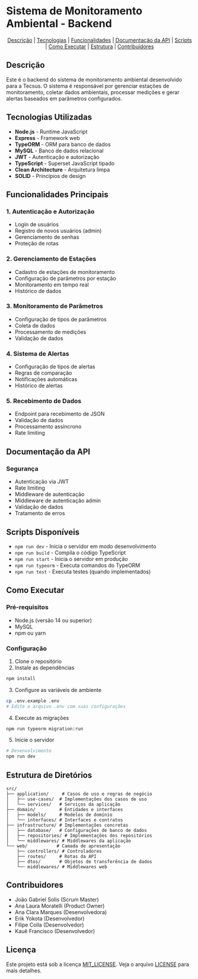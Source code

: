 # Sistema de Monitoramento Ambiental - Backend

<div align="center">
<a href="#descrição">Descrição</a> |
<a href="#tecnologias-utilizadas">Tecnologias</a> |
<a href="#funcionalidades-principais">Funcionalidades</a> |
<a href="#documentação-da-api">Documentação da API</a> |
<a href="#scripts-disponíveis">Scripts</a> |
<a href="#como-executar">Como Executar</a> |
<a href="#estrutura-de-diretórios">Estrutura</a> |
<a href="#contribuidores">Contribuidores</a>
</div>

## Descrição
Este é o backend do sistema de monitoramento ambiental desenvolvido para a Tecsus. O sistema é responsável por gerenciar estações de monitoramento, coletar dados ambientais, processar medições e gerar alertas baseados em parâmetros configurados.

## Tecnologias Utilizadas
- **Node.js** - Runtime JavaScript
- **Express** - Framework web
- **TypeORM** - ORM para banco de dados
- **MySQL** - Banco de dados relacional
- **JWT** - Autenticação e autorização
- **TypeScript** - Superset JavaScript tipado
- **Clean Architecture** - Arquitetura limpa
- **SOLID** - Princípios de design

## Funcionalidades Principais

### 1. Autenticação e Autorização
- Login de usuários
- Registro de novos usuários (admin)
- Gerenciamento de senhas
- Proteção de rotas

### 2. Gerenciamento de Estações
- Cadastro de estações de monitoramento
- Configuração de parâmetros por estação
- Monitoramento em tempo real
- Histórico de dados

### 3. Monitoramento de Parâmetros
- Configuração de tipos de parâmetros
- Coleta de dados
- Processamento de medições
- Validação de dados

### 4. Sistema de Alertas
- Configuração de tipos de alertas
- Regras de comparação
- Notificações automáticas
- Histórico de alertas

### 5. Recebimento de Dados
- Endpoint para recebimento de JSON
- Validação de dados
- Processamento assíncrono
- Rate limiting

## Documentação da API

### Segurança
- Autenticação via JWT
- Rate limiting
- Middleware de autenticação
- Middleware de autenticação admin
- Validação de dados
- Tratamento de erros

## Scripts Disponíveis
- `npm run dev` - Inicia o servidor em modo desenvolvimento
- `npm run build` - Compila o código TypeScript
- `npm run start` - Inicia o servidor em produção
- `npm run typeorm` - Executa comandos do TypeORM
- `npm run test` - Executa testes (quando implementados)

## Como Executar

### Pré-requisitos
- Node.js (versão 14 ou superior)
- MySQL
- npm ou yarn

### Configuração
1. Clone o repositório
2. Instale as dependências
```bash
npm install
```

3. Configure as variáveis de ambiente
```bash
cp .env.example .env
# Edite o arquivo .env com suas configurações
```

4. Execute as migrações
```bash
npm run typeorm migration:run
```

5. Inicie o servidor
```bash
# Desenvolvimento
npm run dev
```

## Estrutura de Diretórios
```
src/
├── application/     # Casos de uso e regras de negócio
│   ├── use-cases/  # Implementações dos casos de uso
│   └── services/   # Serviços da aplicação
├── domain/         # Entidades e interfaces
│   ├── models/     # Modelos de domínio
│   └── interfaces/ # Interfaces e contratos
├── infrastructure/ # Implementações concretas
│   ├── database/   # Configurações de banco de dados
│   ├── repositories/ # Implementações dos repositórios
│   └── middlewares/ # Middlewares da aplicação
└── web/           # Camada de apresentação
    ├── controllers/ # Controladores
    ├── routes/     # Rotas da API
    ├── dtos/       # Objetos de transferência de dados
    └── middlewares/ # Middlewares web
```

## Contribuidores
- João Gabriel Solis (Scrum Master)
- Ana Laura Moratelli (Product Owner)
- Ana Clara Marques (Desenvolvedora)
- Erik Yokota (Desenvolvedor)
- Filipe Colla (Desenvolvedor)
- Kauê Francisco (Desenvolvedor)

## Licença
Este projeto está sob a licença [MIT_LICENSE](). Veja o arquivo [LICENSE](LICENSE) para mais detalhes.